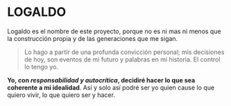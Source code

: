 # LOGALDO
Logaldo es el nombre de este proyecto, porque no es ni mas ni menos que la construcción propia y de las generaciones que me sigan. 

> Lo hago a partir de una profunda convicción personal; mis decisiones de hoy, son eventos de mi futuro y palabras en mi historia. El control lo tengo yo. 

**Yo, con _responsabilidad y autocrítica_, decidiré hacer lo que sea coherente a mi idealidad**. Así y solo así podré ser yo quien cause lo que quiero vivir, lo que quiero ser y hacer. 
